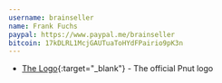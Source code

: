 ```yaml
---
username: brainseller
name: Frank Fuchs
paypal: https://www.paypal.me/brainseller
bitcoin: 17kDLRL1McjGAUTuaToHYdFPairio9pK3n
---
```


* [The Logo](https://github.com/brainseller/pnutLogo){:target="_blank"} - The official Pnut logo
